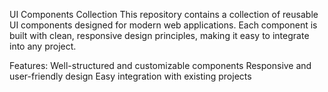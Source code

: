 UI Components Collection
This repository contains a collection of reusable UI components designed for modern web applications. Each component is built with clean, responsive design principles, making it easy to integrate into any project.

Features:
Well-structured and customizable components
Responsive and user-friendly design
Easy integration with existing projects
